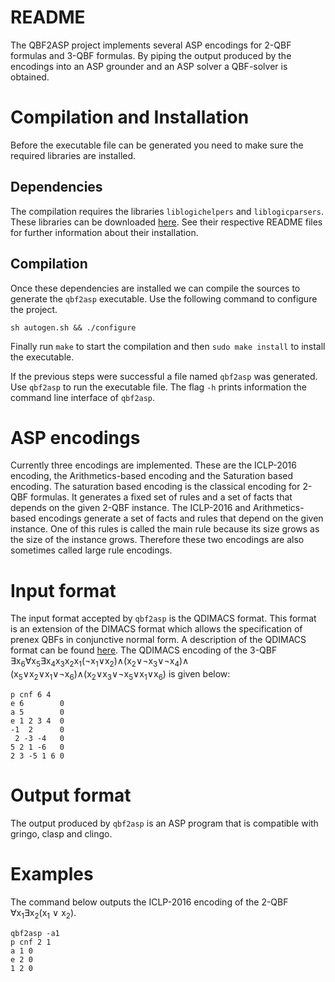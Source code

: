 # README
The QBF2ASP project implements several ASP encodings for 2-QBF formulas and 3-QBF formulas. By piping the output produced by the encodings into an ASP grounder and an ASP solver a QBF-solver is obtained.

# Compilation and Installation

Before the executable file can be generated you need to make sure the
required libraries are installed.

## Dependencies
The compilation requires the libraries `liblogichelpers` and `liblogicparsers`.
These libraries can be downloaded [here](). See their respective README files for further information about their installation.

## Compilation

Once these dependencies are installed we can compile the sources to generate the `qbf2asp` executable. Use the following command to configure the project.
```
sh autogen.sh && ./configure
```
Finally run `make` to start the compilation and then `sudo make install` to install the executable.

If the previous steps were successful a file named `qbf2asp` was generated. Use `qbf2asp` to run the executable file. The flag `-h` prints information
the command line interface of `qbf2asp`.

# ASP encodings

Currently three encodings are implemented. These are the ICLP-2016 encoding, the
Arithmetics-based encoding and the Saturation based encoding. The saturation based encoding is the classical encoding for 2-QBF formulas. It generates a fixed set of rules and a set of facts that depends on the given 2-QBF instance. The ICLP-2016 and Arithmetics-based encodings generate a set of facts and rules that depend on the given instance. One of this rules is called the main rule because its size grows as the size of the instance grows. Therefore these two encodings are also sometimes called large rule encodings.

# Input format

The input format accepted by `qbf2asp` is the QDIMACS format. This format is an extension of the DIMACS format which allows the specification of prenex QBFs in conjunctive normal form. A description of the QDIMACS format can be found [here](http://www.qbflib.org/qdimacs.html). The QDIMACS encoding of the 3-QBF ∃x<sub>6</sub>∀x<sub>5</sub>∃x<sub>4</sub>x<sub>3</sub>x<sub>2</sub>x<sub>1</sub>(¬x<sub>1</sub>∨x<sub>2</sub>)∧(x<sub>2</sub>∨¬x<sub>3</sub>∨¬x<sub>4</sub>)∧ (x<sub>5</sub>∨x<sub>2</sub>∨x<sub>1</sub>∨¬x<sub>6</sub>)∧(x<sub>2</sub>∨x<sub>3</sub>∨¬x<sub>5</sub>∨x<sub>1</sub>∨x<sub>6</sub>) is given below:
```
p cnf 6 4
e 6        0
a 5        0
e 1 2 3 4  0
-1  2      0
 2 -3 -4   0
5 2 1 -6   0
2 3 -5 1 6 0
```

# Output format

The output produced by `qbf2asp` is an ASP program that is compatible with gringo, clasp and clingo.

# Examples

The command below outputs the ICLP-2016 encoding of the 2-QBF ∀x<sub>1</sub>∃x<sub>2</sub>(x<sub>1</sub> ∨ x<sub>2</sub>).

```
qbf2asp -a1
p cnf 2 1
a 1 0
e 2 0
1 2 0
```
